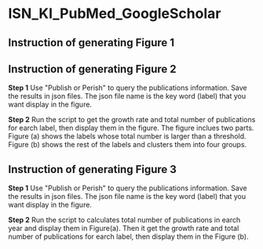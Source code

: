 # ISN_KI_PubMed_GoogleScholar

## Instruction of generating Figure 1

## Instruction of generating Figure 2
**Step 1** 
Use "Publish or Perish" to query the publications information. Save the results in json files. The json file name is the key word (label) that you want display in the figure.

**Step 2** Run the script to get the growth rate and total number of publications for earch label, then display them in the figure. The figure inclues two parts. Figure (a) shows the labels whose total number is larger than a threshold. Figure (b) shows the rest of the labels and clusters them into four groups.

## Instruction of generating Figure 3
**Step 1** 
Use "Publish or Perish" to query the publications information. Save the results in json files. The json file name is the key word (label) that you want display in the figure.

**Step 2**
Run the script to calculates total number of publications in earch year and display them in Figure(a). Then it get the growth rate and total number of publications for earch label, then display them in the Figure (b).
